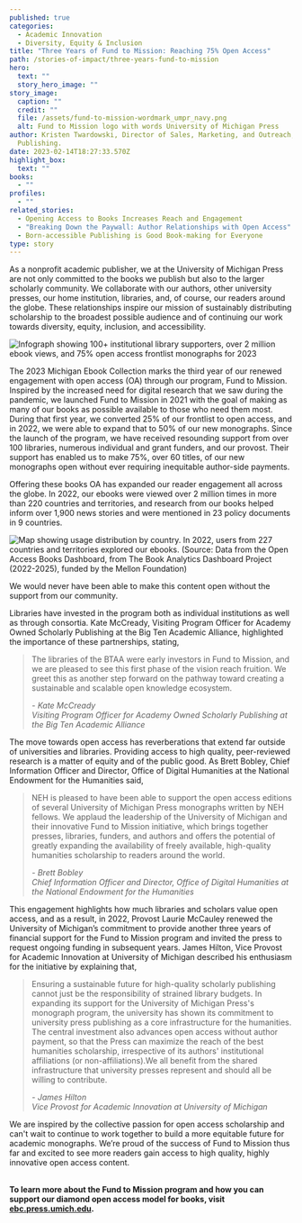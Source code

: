 ```yaml
---
published: true
categories:
  - Academic Innovation
  - Diversity, Equity & Inclusion
title: "Three Years of Fund to Mission: Reaching 75% Open Access"
path: /stories-of-impact/three-years-fund-to-mission
hero:
  text: ""
  story_hero_image: ""
story_image:
  caption: ""
  credit: ""
  file: /assets/fund-to-mission-wordmark_umpr_navy.png
  alt: Fund to Mission logo with words University of Michigan Press
author: Kristen Twardowski, Director of Sales, Marketing, and Outreach, Michigan
  Publishing.
date: 2023-02-14T18:27:33.570Z
highlight_box:
  text: ""
books:
  - ""
profiles:
  - ""
related_stories:
  - Opening Access to Books Increases Reach and Engagement
  - "Breaking Down the Paywall: Author Relationships with Open Access"
  - Born-accessible Publishing is Good Book-making for Everyone
type: story
---
```

<!--StartFragment-->

As a nonprofit academic publisher, we at the University of Michigan Press are not only committed to the books we publish but also to the larger scholarly community. We collaborate with our authors, other university presses, our home institution, libraries, and, of course, our readers around the globe. These relationships inspire our mission of sustainably distributing scholarship to the broadest possible audience and of continuing our work towards diversity, equity, inclusion, and accessibility.

![Infograph showing 100+ institutional library supporters, over 2 million ebook views, and 75% open access frontlist monographs for 2023](/assets/fund-to-mission-stats.png)

The 2023 Michigan Ebook Collection marks the third year of our renewed engagement with open access (OA) through our program, Fund to Mission. Inspired by the increased need for digital research that we saw during the pandemic, we launched Fund to Mission in 2021 with the goal of making as many of our books as possible available to those who need them most. During that first year, we converted 25% of our frontlist to open access, and in 2022, we were able to expand that to 50% of our new monographs. Since the launch of the program, we have received resounding support from over 100 libraries, numerous individual and grant funders, and our provost. Their support has enabled us to make 75%, over 60 titles, of our new monographs open without ever requiring inequitable author-side payments.

Offering these books OA has expanded our reader engagement all across the globe. In 2022, our ebooks were viewed over 2 million times in more than 220 countries and territories, and research from our books helped inform over 1,900 news stories and were mentioned in 23 policy documents in 9 countries.

![Map showing usage distribution by country. In 2022, users from 227 countries and territories explored our ebooks.  (Source: Data from the Open Access Books Dashboard, from The Book Analytics Dashboard Project (2022-2025), funded by the Mellon Foundation)](/assets/fund-to-mission-user-map.png)

We would never have been able to make this content open without the support from our community.

Libraries have invested in the program both as individual institutions as well as through consortia. Kate McCready, Visiting Program Officer for Academy Owned Scholarly Publishing at the Big Ten Academic Alliance, highlighted the importance of these partnerships, stating,

<blockquote class="quote full yellow"><p>The libraries of the BTAA were early investors in Fund to Mission, and we are pleased to see this first phase of the vision reach fruition. We greet this as another step forward on the pathway toward creating a sustainable and scalable open knowledge ecosystem.</p><footer><cite>- Kate McCready<br>Visiting Program Officer for Academy Owned Scholarly Publishing at the Big Ten Academic Alliance</cite></footer></blockquote>

The move towards open access has reverberations that extend far outside of universities and libraries. Providing access to high quality, peer-reviewed research is a matter of equity and of the public good. As Brett Bobley, Chief Information Officer and Director, Office of Digital Humanities at the National Endowment for the Humanities said,

<blockquote class="quote full blue"><p>NEH is pleased to have been able to support the open access editions of several University of Michigan Press monographs written by NEH fellows. We applaud the leadership of the University of Michigan and their innovative Fund to Mission initiative, which brings together presses, libraries, funders, and authors and offers the potential of greatly expanding the availability of freely available, high-quality humanities scholarship to readers around the world.</p><footer><cite>- Brett Bobley<br>Chief Information Officer and Director, Office of Digital Humanities at the National Endowment for the Humanities</cite></footer></blockquote>

This engagement highlights how much libraries and scholars value open access, and as a result, in 2022, Provost Laurie McCauley renewed the University of Michigan’s commitment to provide another three years of financial support for the Fund to Mission program and invited the press to request ongoing funding in subsequent years. James Hilton, Vice Provost for Academic Innovation at University of Michigan described his enthusiasm for the initiative by explaining that,

<blockquote class="quote full yellow"><p>Ensuring a sustainable future for high-quality scholarly publishing cannot just be the responsibility of strained library budgets. In expanding its support for the University of Michigan Press's monograph program, the university has shown its commitment to university press publishing as a core infrastructure for the humanities. The central investment also advances open access without author payment, so that the Press can maximize the reach of the best humanities scholarship, irrespective of its authors' institutional affiliations (or non-affiliations).We all benefit from the shared infrastructure that university presses represent and should all be willing to contribute.</p><footer><cite>- James Hilton<br>Vice Provost for Academic Innovation at University of Michigan</cite></footer></blockquote>

We are inspired by the collective passion for open access scholarship and can't wait to continue to work together to build a more equitable future for academic monographs. We’re proud of the success of Fund to Mission thus far and excited to see more readers gain access to high quality, highly innovative open access content.

**\
To learn more about the Fund to Mission program and how you can support our diamond open access model for books, visit [ebc.press.umich.edu](https://ebc.press.umich.edu/).**

<!--EndFragment-->